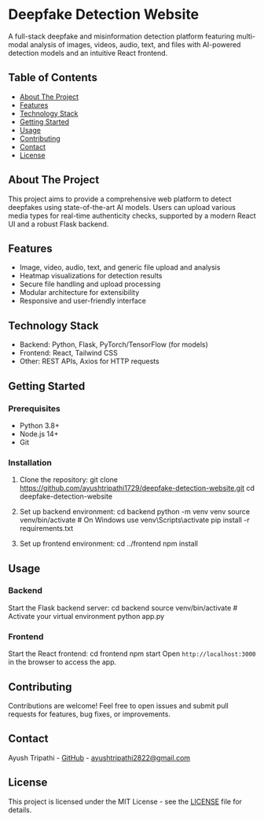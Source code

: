 # Deepfake Detection Website

A full-stack deepfake and misinformation detection platform featuring multi-modal analysis of images, videos, audio, text, and files with AI-powered detection models and an intuitive React frontend.

## Table of Contents
- [About The Project](#about-the-project)
- [Features](#features)
- [Technology Stack](#technology-stack)
- [Getting Started](#getting-started)
- [Usage](#usage)
- [Contributing](#contributing)
- [Contact](#contact)
- [License](#license)

## About The Project
This project aims to provide a comprehensive web platform to detect deepfakes using state-of-the-art AI models. Users can upload various media types for real-time authenticity checks, supported by a modern React UI and a robust Flask backend.

## Features
- Image, video, audio, text, and generic file upload and analysis
- Heatmap visualizations for detection results
- Secure file handling and upload processing
- Modular architecture for extensibility
- Responsive and user-friendly interface

## Technology Stack
- Backend: Python, Flask, PyTorch/TensorFlow (for models)
- Frontend: React, Tailwind CSS
- Other: REST APIs, Axios for HTTP requests

## Getting Started

### Prerequisites
- Python 3.8+
- Node.js 14+
- Git

### Installation

1. Clone the repository:
git clone https://github.com/ayushtripathi1729/deepfake-detection-website.git
cd deepfake-detection-website


2. Set up backend environment:
cd backend
python -m venv venv
source venv/bin/activate # On Windows use venv\Scripts\activate
pip install -r requirements.txt


3. Set up frontend environment:
cd ../frontend
npm install

## Usage

### Backend
Start the Flask backend server:
cd backend
source venv/bin/activate # Activate your virtual environment
python app.py

### Frontend
Start the React frontend:
cd frontend
npm start
Open `http://localhost:3000` in the browser to access the app.

## Contributing
Contributions are welcome! Feel free to open issues and submit pull requests for features, bug fixes, or improvements.

## Contact
Ayush Tripathi - [GitHub](https://github.com/ayushtripathi1729) - ayushtripathi2822@gmail.com

## License
This project is licensed under the MIT License - see the [LICENSE](LICENSE) file for details.
